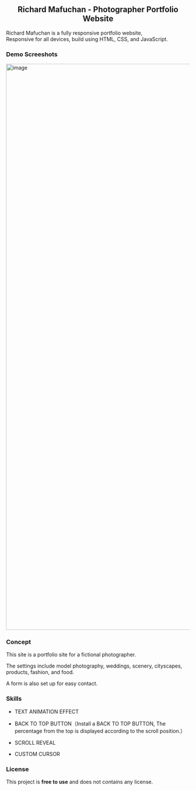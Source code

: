 
  <h2 align="center">Richard Mafuchan - Photographer Portfolio Website</h2>

  Richard Mafuchan is a fully responsive portfolio website, <br />Responsive for all devices, build using HTML, CSS, and JavaScript.


### Demo Screeshots

<img width="1548" alt="image" src="https://github.com/mafucha2731/portfolio/assets/97386444/640dfa70-80b4-4e09-9b42-19d8b09e6209">


### Concept
This site is a portfolio site for a fictional photographer.

The settings include model photography, weddings, scenery, cityscapes, products, fashion, and food.

A form is also set up for easy contact.


### Skills
- TEXT ANIMATION EFFECT
  
- BACK TO TOP BUTTON（Install a BACK TO TOP BUTTON,
The percentage from the top is displayed according to the scroll position.）
  
- SCROLL REVEAL

- CUSTOM CURSOR
### License

This project is **free to use** and does not contains any license.
